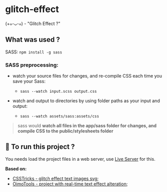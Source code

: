# glitch-effect

(+๑-ᴗ-๑) - "Glitch Effect ?"

## What was used ?

SASS: `npm install -g sass`

### SASS preprocessing:

- watch your source files for changes, and re-compile CSS each time you save your Sass: 
  - `sass --watch input.scss output.css`

- watch and output to directories by using folder paths as your input and output: 
  - `sass --watch assets/sass:assets/css`

> sass would **watch all files in the app/sass folder for changes, and compile CSS to the public/stylesheets folder**

## :runner: To run this project ?

You needs load the project files in a web server, use [Live Server](https://marketplace.visualstudio.com/items?itemName=ritwickdey.LiveServer) for this.

**Based on:**

- [CSSTricks - glitch effect text images svg](https://css-tricks.com/glitch-effect-text-images-svg/);
- [OimoTools - project with real-time text effect alteration](https://oimo-tools.com/glitch/);
